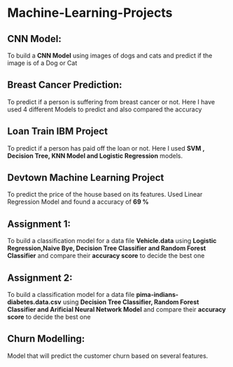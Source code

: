 # Machine-Learning-Projects

## CNN Model:
To build a __CNN Model__ using images of dogs and cats and predict if the image is of a Dog or Cat

## Breast Cancer Prediction:
To predict if a person is suffering from breast cancer or not. Here I have used 4 different Models to predict and also compared the accuracy

## Loan Train IBM Project
To predict if a person has paid off the loan or not. Here I used __SVM , Decision Tree, KNN Model and Logistic Regression__ models.

## Devtown Machine Learning Project
To predict the price of the house based on its features. Used Linear Regression Model and found a accuracy of __69 %__

## Assignment 1:
To build a classification model for a data file __Vehicle.data__ using __Logistic Regression,Naive Bye, Decision Tree Classifier and Random Forest Classifier__ and compare their __accuracy score__ to decide the best one

## Assignment 2:
To build a classification model for a data file __pima-indians-diabetes.data.csv__  using __Decision Tree Classifier, Random Forest Classifier and Arificial Neural Network Model__ and compare their __accuracy score__ to decide the best one

## Churn Modelling:
Model that will predict the customer churn based on several features.



